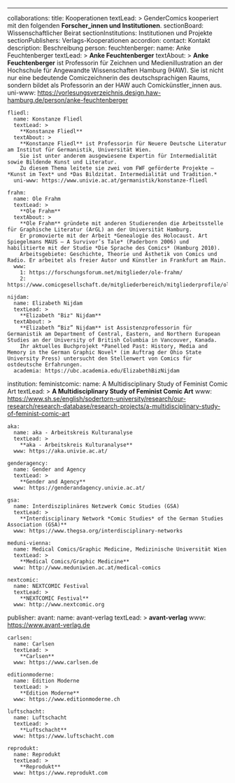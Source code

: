 ---
collaborations:
  title: Kooperationen
  textLead: >
    GenderComics kooperiert mit den folgenden **Forscher_innen und Institutionen**.
  sectionBoard: Wissenschaftlicher Beirat
  sectionInstitutions: Institutionen und Projekte
  sectionPublishers: Verlags-Kooperationen
  accordion:
    contact: Kontakt
    description: Beschreibung
  person:
    feuchtenberger:
        name: Anke Feuchtenberger
        textLead: >
          **Anke Feuchtenberger**
        textAbout: >
          **Anke Feuchtenberger** ist Professorin für Zeichnen und Medienillustration an der Hochschule für Angewandte Wissenschaften Hamburg (HAW).
          Sie ist nicht nur eine bedeutende Comiczeichnerin des deutschsprachigen Raums, sondern bildet als Professorin an der HAW auch Comickünstler_innen aus. 
        uni-www: https://vorlesungsverzeichnis.design.haw-hamburg.de/person/anke-feuchtenberger

    fliedl:
      name: Konstanze Fliedl
      textLead: >
        **Konstanze Fliedl**
      textAbout: >
        **Konstanze Fliedl** ist Professorin für Neuere Deutsche Literatur am Institut für Germanistik, Universität Wien.
        Sie ist unter anderem ausgewiesene Expertin für Intermedialität sowie Bildende Kunst und Literatur.
        Zu diesem Thema leitete sie zwei vom FWF geförderte Projekte – *Kunst im Text* und *Das Bildzitat. Intermedialität und Tradition.*
      uni-www: https://www.univie.ac.at/germanistik/konstanze-fliedl   
    
    frahm:
      name: Ole Frahm
      textLead: >
        **Ole Frahm**
      textAbout: >
        **Ole Frahm** gründete mit anderen Studierenden die Arbeitsstelle für Graphische Literatur (ArGL) an der Universität Hamburg.
        Er promovierte mit der Arbeit *Genealogie des Holocaust. Art Spiegelmans MAUS – A Survivor’s Tale* (Paderborn 2006) und habilitierte mit der Studie *Die Sprache des Comics* (Hamburg 2010). 
        Arbeitsgebiete: Geschichte, Theorie und Ästhetik von Comics und Radio. Er arbeitet als freier Autor und Künstler in Frankfurt am Main.
      www:
        1: https://forschungsforum.net/mitglieder/ole-frahm/
        2: https://www.comicgesellschaft.de/mitgliederbereich/mitgliederprofile/olefrahm/

    nijdam:
      name: Elizabeth Nijdam
      textLead: >
        **Elizabeth "Biz" Nijdam**
      textAbout: >
        **Elizabeth “Biz” Nijdam** ist Assistenzprofessorin für Germanistik am Department of Central, Eastern, and Northern European Studies an der University of British Columbia in Vancouver, Kanada.
        Ihr aktuelles Buchprojekt *Panelled Past: History, Media and Memory in the German Graphic Novel* (im Auftrag der Ohio State University Press) untersucht den Stellenwert von Comics für ostdeutsche Erfahrungen.
      academia: https://ubc.academia.edu/ElizabethBizNijdam

  institution:
    feministcomic:
      name: A Multidisciplinary Study of Feminist Comic Art
      textLead: >
        **A Multidisciplinary Study of Feminist Comic Art**
      www: https://www.sh.se/english/sodertorn-university/research/our-research/research-database/research-projects/a-multidisciplinary-study-of-feminist-comic-art
  
    aka:
      name: aka - Arbeitskreis Kulturanalyse
      textLead: >
        **aka - Arbeitskreis Kulturanalyse**
      www: https://aka.univie.ac.at/
         
    genderagency:
      name: Gender and Agency
      textLead: >
        **Gender and Agency**
      www: https://genderandagency.univie.ac.at/
      
    gsa:
      name: Interdisziplinäres Netzwerk Comic Studies (GSA) 
      textLead: >
        **Interdisciplinary Network *Comic Studies* of the German Studies Association (GSA)**
      www: https://www.thegsa.org/interdisciplinary-networks  

    meduni-vienna:
      name: Medical Comics/Graphic Medicine, Medizinische Universität Wien
      textLead: >
        **Medical Comics/Graphic Medicine**
      www: http://www.meduniwien.ac.at/medical-comics  

    nextcomic:
      name: NEXTCOMIC Festival
      textLead: >
        **NEXTCOMIC Festival**
      www: http://www.nextcomic.org

      
  publisher:
    avant:
      name: avant-verlag
      textLead: >
        **avant-verlag**
      www: https://www.avant-verlag.de
      
    carlsen:
      name: Carlsen
      textLead: >
        **Carlsen**
      www: https://www.carlsen.de
      
    editionmoderne:
      name: Edition Moderne
      textLead: >
        **Edition Moderne**
      www: https://www.editionmoderne.ch
      
    luftschacht:
      name: Luftschacht
      textLead: >
        **Luftschacht**
      www: https://www.luftschacht.com
      
    reprodukt:
      name: Reprodukt
      textLead: >
        **Reprodukt**
      www: https://www.reprodukt.com
